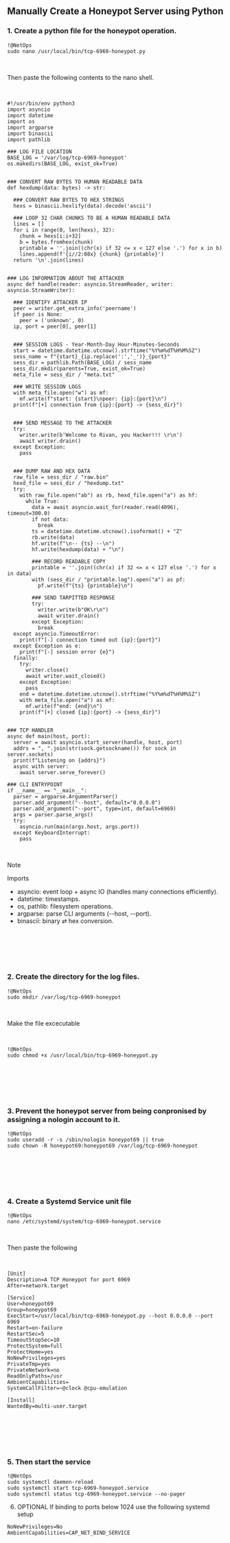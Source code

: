## Manually Create a Honeypot Server using Python

### 1. Create a python file for the honeypot operation.
~~~
!@NetOps
sudo nano /usr/local/bin/tcp-6969-honeypot.py
~~~

<br>

Then paste the following contents to the nano shell.

<br>

~~~
#!/usr/bin/env python3
import asyncio
import datetime
import os
import argparse
import binascii
import pathlib

### LOG FILE LOCATION
BASE_LOG = '/var/log/tcp-6969-honeypot'
os.makedirs(BASE_LOG, exist_ok=True)


### CONVERT RAW BYTES TO HUMAN READABLE DATA
def hexdump(data: bytes) -> str:

  ### CONVERT RAW BYTES TO HEX STRINGS
  hexs = binascii.hexlify(data).decode('ascii')
  
  ### LOOP 32 CHAR CHUNKS TO BE A HUMAN READABLE DATA
  lines = []
  for i in range(0, len(hexs), 32):
    chunk = hexs[i:i+32]
    b = bytes.fromhex(chunk)
    printable = ''.join((chr(x) if 32 <= x < 127 else '.') for x in b)
    lines.append(f'{i//2:08x} {chunk} {printable}')
  return '\n'.join(lines)


### LOG INFORMATION ABOUT THE ATTACKER
async def handle(reader: asyncio.StreamReader, writer: asyncio.StreamWriter):
  
  ### IDENTIFY ATTACKER IP
  peer = writer.get_extra_info('peername')
  if peer is None:
    peer = ('unknown', 0)
  ip, port = peer[0], peer[1]
  
  
  ### SESSION LOGS - Year-Month-Day Hour-Minutes-Seconds
  start = datetime.datetime.utcnow().strftime("%Y%m%dT%H%M%SZ")
  sess_name = f"{start}_{ip.replace(':','_')}_{port}"
  sess_dir = pathlib.Path(BASE_LOG) / sess_name
  sess_dir.mkdir(parents=True, exist_ok=True)
  meta_file = sess_dir / "meta.txt"
  
  ### WRITE SESSION LOGS
  with meta_file.open("w") as mf:
    mf.write(f"start: {start}\npeer: {ip}:{port}\n")
  print(f"[+] connection from {ip}:{port} -> {sess_dir}")


  ### SEND MESSAGE TO THE ATTACKER
  try:
    writer.write(b'Welcome to Rivan, you Hacker!!! \r\n')
    await writer.drain()
  except Exception:
    pass


  ### DUMP RAW AND HEX DATA
  raw_file = sess_dir / "raw.bin"
  hexd_file = sess_dir / "hexdump.txt"
  try:
    with raw_file.open("ab") as rb, hexd_file.open("a") as hf:
      while True:
        data = await asyncio.wait_for(reader.read(4096), timeout=300.0)
        if not data:
          break
        ts = datetime.datetime.utcnow().isoformat() + "Z"
        rb.write(data)
        hf.write(f"\n-- {ts} --\n")
        hf.write(hexdump(data) + "\n")
        
        ### RECORD READABLE COPY
        printable = ''.join((chr(x) if 32 <= x < 127 else '.') for x in data)
        with (sess_dir / "printable.log").open("a") as pf:
          pf.write(f"{ts} {printable}\n")
        
        ### SEND TARPITTED RESPONSE
        try:
          writer.write(b"OK\r\n")
          await writer.drain()
        except Exception:
          break
  except asyncio.TimeoutError:
    print(f"[-] connection timed out {ip}:{port}")
  except Exception as e:
    print(f"[-] session error {e}")
  finally:
    try:
      writer.close()
      await writer.wait_closed()
    except Exception:
      pass
    end = datetime.datetime.utcnow().strftime("%Y%m%dT%H%M%SZ")
    with meta_file.open("a") as mf:
      mf.write(f"end: {end}\n")
    print(f"[+] closed {ip}:{port} -> {sess_dir}")


### TCP HANDLER
async def main(host, port):
  server = await asyncio.start_server(handle, host, port)
  addrs = ", ".join(str(sock.getsockname()) for sock in server.sockets)
  print(f"Listening on {addrs}")
  async with server:
    await server.serve_forever()
      
### CLI ENTRYPOINT
if __name__ == "__main__":
  parser = argparse.ArgumentParser()
  parser.add_argument("--host", default="0.0.0.0")
  parser.add_argument("--port", type=int, default=6969)
  args = parser.parse_args()
  try:
    asyncio.run(main(args.host, args.port))
  except KeyboardInterrupt:
    pass
~~~

<br>

> [!NOTE]
> Imports
> - asyncio: event loop + async IO (handles many connections efficiently).
> - datetime: timestamps.
> - os, pathlib: filesystem operations.
> - argparse: parse CLI arguments (--host, --port).
> - binascii: binary ⇄ hex conversion.

&nbsp;
---
&nbsp;

### 2. Create the directory for the log files.
~~~
!@NetOps
sudo mkdir /var/log/tcp-6969-honeypot
~~~

<br>

Make the file excecutable

<br>

~~~
!@NetOps
sudo chmod +x /usr/local/bin/tcp-6969-honeypot.py
~~~

&nbsp;
---
&nbsp;

### 3. Prevent the honeypot server from being conpronised by assigning a nologin account to it.
~~~
!@NetOps
sudo useradd -r -s /sbin/nologin honeypot69 || true
sudo chown -R honeypot69:honeypot69 /var/log/tcp-6969-honeypot
~~~

&nbsp;
---
&nbsp;

### 4. Create a Systemd Service unit file
~~~
!@NetOps
nano /etc/systemd/system/tcp-6969-honeypot.service
~~~

<br>

Then paste the following

<br>

~~~
[Unit]
Description=A TCP Honeypot for port 6969
After=network.target

[Service]
User=honeypot69
Group=honeypot69
ExecStart=/usr/local/bin/tcp-6969-honeypot.py --host 0.0.0.0 --port 6969
Restart=on-failure
RestartSec=5
TimeoutStopSec=10
ProtectSystem=full
ProtectHome=yes
NoNewPrivileges=yes
PrivateTmp=yes
PrivateNetwork=no
ReadOnlyPaths=/usr
AmbientCapabilities=
SystemCallFilter=~@clock @cpu-emulation

[Install]
WantedBy=multi-user.target
~~~

&nbsp;
---
&nbsp;

### 5. Then start the service
~~~
!@NetOps
sudo systemctl daemon-reload
sudo systemctl start tcp-6969-honeypot.service
sudo systemctl status tcp-6969-honeypot.service --no-pager
~~~








6. OPTIONAL
If binding to ports below 1024 use the following systemd setup
~~~
NoNewPrivileges=No
AmbientCapabilities=CAP_NET_BIND_SERVICE
~~~
